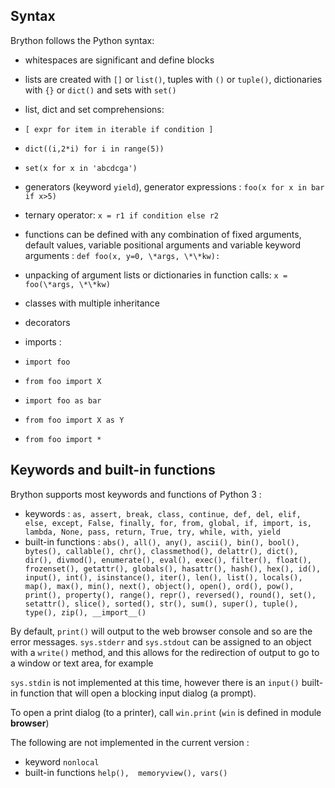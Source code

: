 Syntax
------

Brython follows the Python syntax:

- whitespaces are significant and define blocks
- lists are created with `[]` or `list()`, tuples with `()` or `tuple()`, dictionaries with `{}` or `dict()` and sets with `set()`
- list, dict and set comprehensions:

 - `[ expr for item in iterable if condition ]`
 - `dict((i,2*i) for i in range(5))`
 - `set(x for x in 'abcdcga')`

- generators (keyword `yield`), generator expressions : `foo(x for x in bar if x>5)`
- ternary operator: `x = r1 if condition else r2`
- functions can be defined with any combination of fixed arguments, default values, variable positional arguments 
 and variable keyword arguments : `def foo(x, y=0, \*args, \*\*kw):`
- unpacking of argument lists or dictionaries in function calls: `x = foo(\*args, \*\*kw)`
- classes with multiple inheritance
- decorators
- imports :  
 - `import foo`
 - `from foo import X`
 - `import foo as bar`
 - `from foo import X as Y`
 - `from foo import *`

Keywords and built-in functions
-------------------------------

Brython supports most keywords and functions of Python 3 :

- keywords : `as, assert, break, class, continue, def, del, elif, else, except, False, finally, for, from, global, if, import, is, lambda, None, pass, return, True, try, while, with, yield`
- built-in functions : `abs(), all(), any(), ascii(), bin(), bool(), bytes(), callable(), chr(), classmethod(), delattr(), dict(), dir(), divmod(), enumerate(), eval(), exec(), filter(), float(), frozenset(), getattr(), globals(), hasattr(), hash(), hex(), id(), input(), int(), isinstance(), iter(), len(), list(), locals(), map(), max(), min(), next(), object(), open(), ord(), pow(), print(), property(), range(), repr(), reversed(), round(), set(), setattr(), slice(), sorted(), str(), sum(), super(), tuple(), type(), zip(), __import__()`

By default, `print()` will output to the web browser console and so are the error messages. `sys.stderr` and `sys.stdout` can be assigned to an object with a `write()` method, and this allows for the redirection of output to go to a window or text area, for example

`sys.stdin` is not implemented at this time, however there is an `input()` built-in function that will open a blocking input dialog (a prompt).

To open a print dialog (to a printer), call `win.print` (`win` is defined in module **browser**)

The following are not implemented in the current version : 

- keyword `nonlocal`
- built-in functions `help(),  memoryview(), vars()`


